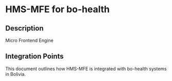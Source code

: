 # HMS-MFE for bo-health

## Description

Micro Frontend Engine

## Integration Points

This document outlines how HMS-MFE is integrated with bo-health systems in Bolivia.
